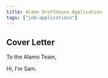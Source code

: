 ```yaml
---
title: Alamo Drafthouse Application
tags: ["job-applications"]
---
```


## Cover Letter

To the Alamo Team,

Hi, I'm Sam.